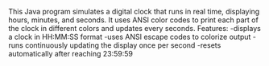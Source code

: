 This Java program simulates a digital clock that runs in real time, displaying hours, minutes, and seconds. It uses ANSI color codes to print each part of the clock in different colors and updates every seconds.
Features:
  -displays a clock in HH:MM:SS format
  -uses ANSI escape codes to colorize output
  -runs continuously updating the display once per second
  -resets automatically after reaching 23:59:59
